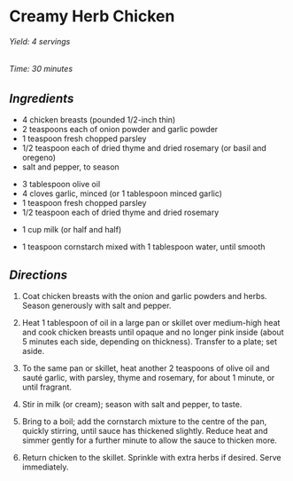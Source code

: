 # Creamy Herb Chicken

######  Yield: 4 servings
######  Time: 30 minutes

##  *Ingredients*
- 4 chicken breasts (pounded 1/2-inch thin)
- 2 teaspoons each of onion powder and garlic powder
- 1 teaspoon fresh chopped parsley
- 1/2 teaspoon each of dried thyme and dried rosemary (or basil and oregeno)
- salt and pepper, to season
<!---->
- 3 tablespoon olive oil
- 4 cloves garlic, minced (or 1 tablespoon minced garlic)
- 1 teaspoon fresh chopped parsley
- 1/2 teaspoon each of dried thyme and dried rosemary
<!---->
- 1 cup milk (or half and half)
<!---->
- 1 teaspoon cornstarch mixed with 1 tablespoon water, until smooth

##  *Directions*
1. Coat chicken breasts with the onion and garlic powders and herbs. Season generously with salt and pepper.

2. Heat 1 tablespoon of oil in a large pan or skillet over medium-high heat and cook chicken breasts until opaque and no longer pink inside (about 5 minutes each side, depending on thickness). Transfer to a plate; set aside.

3. To the same pan or skillet, heat another 2 teaspoons of olive oil and sauté garlic, with parsley, thyme and rosemary, for about 1 minute, or until fragrant.

4. Stir in milk (or cream); season with salt and pepper, to taste.

5. Bring to a boil; add the cornstarch mixture to the centre of the pan, quickly stirring, until sauce has thickened slightly. Reduce heat and simmer gently for a further minute to allow the sauce to thicken more.

6. Return chicken to the skillet. Sprinkle with extra herbs if desired. Serve immediately.